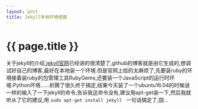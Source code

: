 ```yaml
---
layout: post
title: Jekyll本地环境搭建
---
```


{{ page.title }}
================

关于jekyll的介绍,<a href="https://jekyllrb.com/">jekyll官网</a>已经讲的很清楚了,github的博客就是由它生成的,想调试好自己的博客,最好在本地装一个环境.但是官网上给的太麻烦了,先要装ruby的环境接着装ruby的包管理工具RubyGems,还要装一个JavaScript的运行时环境.Python环境......折腾了很久终于搞定,结果今天装了一个ubuntu16.04的时候谜一样的输入了一下jekyll的命令,告诉我这命令没有,建议用apt-get装一下,然后我就听从了它的建议,用
		<code>sudo apt-get install jekyll </code> 
一句话搞定了,囧...
